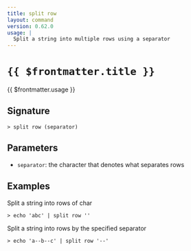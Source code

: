 ```yaml
---
title: split row
layout: command
version: 0.62.0
usage: |
  Split a string into multiple rows using a separator
---
```


# `{{ $frontmatter.title }}`

<div style='white-space: pre-wrap;'>{{ $frontmatter.usage }}</div>

## Signature

```> split row (separator)```

## Parameters

 -  `separator`: the character that denotes what separates rows

## Examples

Split a string into rows of char
```shell
> echo 'abc' | split row ''
```

Split a string into rows by the specified separator
```shell
> echo 'a--b--c' | split row '--'
```
